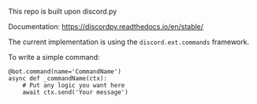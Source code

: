 This repo is built upon discord.py

Documentation: https://discordpy.readthedocs.io/en/stable/

The current implementation is using the `discord.ext.commands` framework.

To write a simple command:

```
@bot.command(name='CommandName')
async def _commandName(ctx):
    # Put any logic you want here
    await ctx.send('Your message')
```
